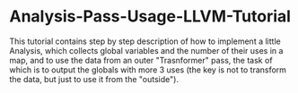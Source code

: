 # Analysis-Pass-Usage-LLVM-Tutorial
This tutorial contains step by step description of how to implement a little Analysis, which collects global variables and the number of their uses in a map, and to use the data from an outer "Trasnformer" pass, the task of which is to output the globals with more 3 uses (the key is not to transform the data, but just to use it from the "outside").
